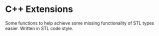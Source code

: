 # C++ Extensions

Some functions to help achieve some missing functionality of STL types easier. Written in STL code style.
